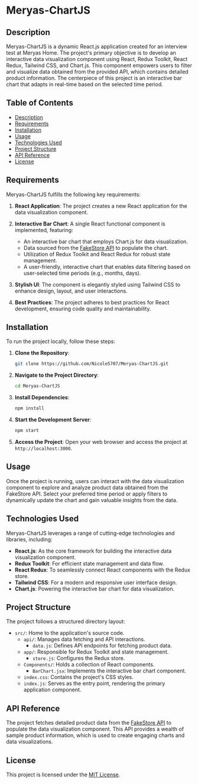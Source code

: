 # Meryas-ChartJS

## Description

Meryas-ChartJS is a dynamic React.js application created for an interview test at Meryas Home. The project's primary objective is to develop an interactive data visualization component using React, Redux Toolkit, React Redux, Tailwind CSS, and Chart.js. This component empowers users to filter and visualize data obtained from the provided API, which contains detailed product information. The centerpiece of this project is an interactive bar chart that adapts in real-time based on the selected time period.

## Table of Contents

- [Description](#description)
- [Requirements](#requirements)
- [Installation](#installation)
- [Usage](#usage)
- [Technologies Used](#technologies-used)
- [Project Structure](#project-structure)
- [API Reference](#api-reference)
- [License](#license)

## Requirements

Meryas-ChartJS fulfills the following key requirements:

1. **React Application**: The project creates a new React application for the data visualization component.

2. **Interactive Bar Chart**: A single React functional component is implemented, featuring:
   - An interactive bar chart that employs Chart.js for data visualization.
   - Data sourced from the [FakeStore API](https://fakestoreapi.com/products) to populate the chart.
   - Utilization of Redux Toolkit and React Redux for robust state management.
   - A user-friendly, interactive chart that enables data filtering based on user-selected time periods (e.g., months, days).

3. **Stylish UI**: The component is elegantly styled using Tailwind CSS to enhance design, layout, and user interactions.

4. **Best Practices**: The project adheres to best practices for React development, ensuring code quality and maintainability.

## Installation

To run the project locally, follow these steps:

1. **Clone the Repository**:
   ```bash
   git clone https://github.com/Nicole5707/Meryas-ChartJS.git
   ```

2. **Navigate to the Project Directory**:
   ```bash
   cd Meryas-ChartJS
   ```

3. **Install Dependencies**:
   ```bash
   npm install
   ```

4. **Start the Development Server**:
   ```bash
   npm start
   ```

5. **Access the Project**:
   Open your web browser and access the project at `http://localhost:3000`.

## Usage

Once the project is running, users can interact with the data visualization component to explore and analyze product data obtained from the FakeStore API. Select your preferred time period or apply filters to dynamically update the chart and gain valuable insights from the data.

## Technologies Used

Meryas-ChartJS leverages a range of cutting-edge technologies and libraries, including:

- **React.js**: As the core framework for building the interactive data visualization component.
- **Redux Toolkit**: For efficient state management and data flow.
- **React Redux**: To seamlessly connect React components with the Redux store.
- **Tailwind CSS**: For a modern and responsive user interface design.
- **Chart.js**: Powering the interactive bar chart for data visualization.

## Project Structure

The project follows a structured directory layout:

- `src/`: Home to the application's source code.
  - `api/`: Manages data fetching and API interactions.
    - `data.js`: Defines API endpoints for fetching product data.
  - `app/`: Responsible for Redux Toolkit and state management.
    - `store.js`: Configures the Redux store.
  - `Components/`: Holds a collection of React components.
    - `BarChart.jsx`: Implements the interactive bar chart component.
  - `index.css`: Contains the project's CSS styles.
  - `index.js`: Serves as the entry point, rendering the primary application component.

## API Reference

The project fetches detailed product data from the [FakeStore API](https://fakestoreapi.com/products) to populate the data visualization component. This API provides a wealth of sample product information, which is used to create engaging charts and data visualizations.

## License

This project is licensed under the [MIT License](LICENSE).